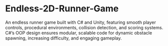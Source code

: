 # Endless-2D-Runner-Game
An endless runner game built with C# and Unity, featuring smooth player controls, procedural environments, collision detection, and scoring systems. C#’s OOP design ensures modular, scalable code for dynamic obstacle spawning, increasing difficulty, and engaging gameplay.
